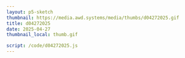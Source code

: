 ```yaml
---
layout: p5-sketch
thumbnail: https://media.awd.systems/media/thumbs/d04272025.gif
title: d04272025
date: 2025-04-27
thumbnail_local: thumb.gif

script: /code/d04272025.js
---
```

